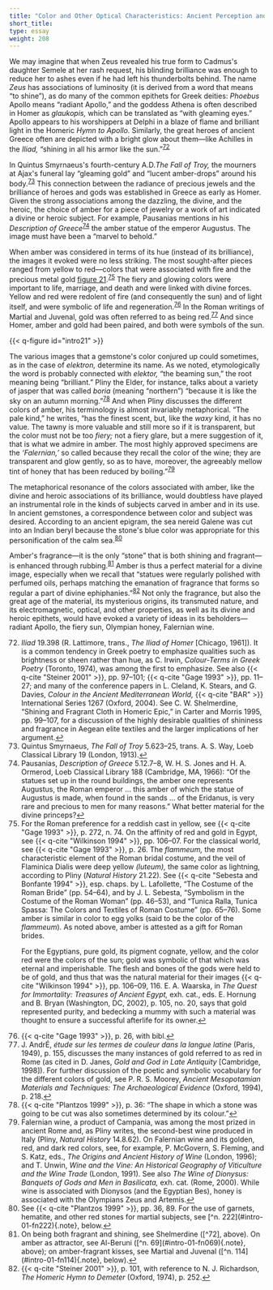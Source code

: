 ```yaml
---
title: "Color and Other Optical Characteristics: Ancient Perception and Reception"
short_title:
type: essay
weight: 208
---
```


We may imagine that when Zeus revealed his true form to Cadmus's daughter Semele at her rash request, his blinding brilliance was enough to reduce her to ashes even if he had left his thunderbolts behind. The name *Zeus* has associations of luminosity (it is derived from a word that means “to shine”), as do many of the common epithets for Greek deities: *Phoebus* Apollo means “radiant Apollo,” and the goddess Athena is often described in Homer as *glaukopis,* which can be translated as “with gleaming eyes.” Apollo appears to his worshippers at Delphi in a blaze of flame and brilliant light in the Homeric *Hymn to Apollo.* Similarly, the great heroes of ancient Greece often are depicted with a bright glow about them—like Achilles in the *Iliad,* “shining in all his armor like the sun.”<sup class="footnote-ref" id="fnref:72"><a href="#fn:72" rel="footnote">72</a></sup>

In Quintus Smyrnaeus's fourth-century A.D.*The Fall of Troy,* the mourners at Ajax's funeral lay “gleaming gold” and “lucent amber-drops” around his body.<sup class="footnote-ref" id="fnref:73"><a href="#fn:73" rel="footnote">73</a></sup> This connection between the radiance of precious jewels and the brilliance of heroes and gods was established in Greece as early as Homer. Given the strong associations among the dazzling, the divine, and the heroic, the choice of amber for a piece of jewelry or a work of art indicated a divine or heroic subject. For example, Pausanias mentions in his *Description of Greece*<sup class="footnote-ref" id="fnref:74"><a href="#fn:74" rel="footnote">74</a></sup> the amber statue of the emperor Augustus. The image must have been a “marvel to behold.”

When amber was considered in terms of its hue (instead of its brilliance), the images it evoked were no less striking. The most sought-after pieces ranged from yellow to red—colors that were associated with fire and the precious metal gold [figure 21](#intro21).<sup class="footnote-ref" id="fnref:75"><a href="#fn:75" rel="footnote">75</a></sup> The fiery and glowing colors were important to life, marriage, and death and were linked with divine forces. Yellow and red were redolent of fire (and consequently the sun) and of light itself, and were symbolic of life and regeneration.<sup class="footnote-ref" id="fnref:76"><a href="#fn:76" rel="footnote">76</a></sup> In the Roman writings of Martial and Juvenal, gold was often referred to as being red.<sup class="footnote-ref" id="fnref:77"><a href="#fn:77" rel="footnote">77</a></sup> And since Homer, amber and gold had been paired, and both were symbols of the sun.

{{< q-figure id="intro21" >}}

The various images that a gemstone's color conjured up could sometimes, as in the case of *elektron,* determine its name. As we noted, etymologically the word is probably connected with *elektor,* “the beaming sun,” the root meaning being “brilliant.” Pliny the Elder, for instance, talks about a variety of jasper that was called *boria* (meaning “northern”) “because it is like the sky on an autumn morning.”<sup class="footnote-ref" id="fnref:78"><a href="#fn:78" rel="footnote">78</a></sup> And when Pliny discusses the different colors of amber, his terminology is almost invariably metaphorical. “The pale kind,” he writes, “has the finest scent, but, like the *waxy* kind, it has no value. The tawny is more valuable and still more so if it is transparent, but the color must not be too *fiery;* not a fiery glare, but a mere suggestion of it, that is what we admire in amber. The most highly approved specimens are the *‘Falernian,’* so called because they recall the color of the wine; they are transparent and glow gently, so as to have, moreover, the agreeably mellow tint of honey that has been reduced by boiling.”<sup class="footnote-ref" id="fnref:79"><a href="#fn:79" rel="footnote">79</a></sup>

The metaphorical resonance of the colors associated with amber, like the divine and heroic associations of its brilliance, would doubtless have played an instrumental role in the kinds of subjects carved in amber and in its use. In ancient gemstones, a correspondence between color and subject was desired. According to an ancient epigram, the sea nereid Galene was cut into an Indian beryl because the stone's blue color was appropriate for this personification of the calm sea.<sup class="footnote-ref" id="fnref:80"><a href="#fn:80" rel="footnote">80</a></sup>

Amber's fragrance—it is the only “stone” that is both shining and fragrant—is enhanced through rubbing.<sup class="footnote-ref" id="fnref:81"><a href="#fn:81" rel="footnote">81</a></sup> Amber is thus a perfect material for a divine image, especially when we recall that “statues were regularly polished with perfumed oils, perhaps matching the emanation of fragrance that forms so regular a part of divine ephiphanies.”<sup class="footnote-ref" id="fnref:82"><a href="#fn:82" rel="footnote">82</a></sup> Not only the fragrance, but also the great age of the material, its mysterious origins, its transmuted nature, and its electromagnetic, optical, and other properties, as well as its divine and heroic epithets, would have evoked a variety of ideas in its beholders—radiant Apollo, the fiery sun, Olympian honey, Falernian wine.

<ol start="72">
<li id="fn:72"><i>Iliad</i> 19.398 (R. Lattimore, trans., <i>The Iliad of Homer</i> [Chicago, 1961]). It is a common tendency in Greek poetry to emphasize qualities such as brightness or sheen rather than hue, as C. Irwin, <i>Colour-Terms in Greek Poetry</i> (Toronto, 1974), was among the first to emphasize. See also {{< q-cite "Steiner 2001" >}}, pp. 97–101; {{< q-cite "Gage 1993" >}}, pp. 11–27; and many of the conference papers in L. Cleland, K. Stears, and G. Davies, <i>Colour in the Ancient Mediterranean World,</i> {{< q-cite "BAR" >}} International Series 1267 (Oxford, 2004). See C. W. Shelmerdine, “Shining and Fragrant Cloth in Homeric Epic,” in Carter and Morris 1995, pp. 99–107, for a discussion of the highly desirable qualities of shininess and fragrance in Aegean elite textiles and the larger implications of her argument.<a class="footnote-return" href="#fnref:72">↩</a></li>

<li id="fn:73">Quintus Smyrnaeus, <i>The Fall of Troy</i> 5.623–25, trans. A. S. Way, Loeb Classical Library 19 (London, 1913).<a class="footnote-return" href="#fnref:73">↩</a></li>

<li id="fn:74">Pausanias, <i>Description of Greece</i> 5.12.7–8, W. H. S. Jones and H. A. Ormerod, Loeb Classical Library 188 (Cambridge, MA, 1966): “Of the statues set up in the round buildings, the amber one represents Augustus, the Roman emperor … this amber of which the statue of Augustus is made, when found in the sands … of the Eridanus, is very rare and precious to men for many reasons.” What better material for the divine princeps?<a class="footnote-return" href="#fnref:74">↩</a></li>

<li id="fn:75">For the Roman preference for a reddish cast in yellow, see {{< q-cite "Gage 1993" >}}, p. 272, n. 74. On the affinity of red and gold in Egypt, see {{< q-cite "Wilkinson 1994" >}}, pp. 106–07. For the classical world, see {{< q-cite "Gage 1993" >}}, p. 26. The <em>flammeum,</em> the most characteristic element of the Roman bridal costume, and the veil of Flaminica Dialis were deep yellow <em>(luteum),</em> the same color as lightning, according to Pliny (<i>Natural History</i> 21.22). See {{< q-cite "Sebesta and Bonfante 1994" >}}, esp. chaps. by L. Lafollette, “The Costume of the Roman Bride” (pp. 54–64), and by J. L. Sebesta, “Symbolism in the Costume of the Roman Woman” (pp. 46–53), and “Tunica Ralla, Tunica Spassa: The Colors and Textiles of Roman Costume” (pp. 65–76). Some amber is similar in color to egg yolks (said to be the color of the <em>flammeum</em>). As noted above, amber is attested as a gift for Roman brides.

<p>For the Egyptians, pure gold, its pigment cognate, yellow, and the color red were the colors of the sun; gold was symbolic of that which was eternal and imperishable. The flesh and bones of the gods were held to be of gold, and thus that was the natural material for their images {{< q-cite "Wilkinson 1994" >}}, pp. 106–09, 116. E. A. Waarska, in <i>The Quest for Immortality: Treasures of Ancient Egypt,</i> exh. cat., eds. E. Hornung and B. Bryan (Washington, DC, 2002), p. 105, no. 20, says that gold represented purity, and bedecking a mummy with such a material was thought to ensure a successful afterlife for its owner.<a class="footnote-return" href="#fnref:75">↩</a></p></li>

<li id="fn:76">{{< q-cite "Gage 1993" >}}, p. 26, with bibl.<a class="footnote-return" href="#fnref:76">↩</a></li>

<li id="fn:77">J. AndrÉ, <i>étude sur les termes de couleur dans la langue latine</i> (Paris, 1949), p. 155, discusses the many instances of gold referred to as red in Rome (as cited in D. Janes, <i>Gold and God in Late Antiquity</i> [Cambridge, 1998]). For further discussion of the poetic and symbolic vocabulary for the different colors of gold, see P. R. S. Moorey, <i>Ancient Mesopotamian Materials and Techniques: The Archaeological Evidence</i> (Oxford, 1994), p. 218.<a class="footnote-return" href="#fnref:77">↩</a></li>

<li id="fn:78">{{< q-cite "Plantzos 1999" >}}, p. 36: “The shape in which a stone was going to be cut was also sometimes determined by its colour.”<a class="footnote-return" href="#fnref:78">↩</a></li>

<li id="fn:79">Falernian wine, a product of Campania, was among the most prized in ancient Rome and, as Pliny writes, the second-best wine produced in Italy (Pliny, <i>Natural History</i> 14.8.62). On Falernian wine and its golden, red, and dark red colors, see, for example, P. McGovern, S. Fleming, and S. Katz, eds., <i>The Origins and Ancient History of Wine</i> (London, 1996); and T. Unwin, <i>Wine and the Vine: An Historical Geography of Viticulture and the Wine Trade</i> (London, 1991). See also <i>The Wine of Dionysus: Banquets of Gods and Men in Basilicata,</i> exh. cat. (Rome, 2000). While wine is associated with Dionysos (and the Egyptian Bes), honey is associated with the Olympians Zeus and Artemis.<a class="footnote-return" href="#fnref:79">↩</a></li>

<li id="fn:80">See  {{< q-cite "Plantzos 1999" >}}, pp. 36, 89. For the use of garnets, hematite, and other red stones for martial subjects, see [^n. 222](#intro-01-fn222){.note}, below.<a class="footnote-return" href="#fnref:80">↩</a></li>

<li id="fn:81">On being both fragrant and shining, see Shelmerdine ([^72], above). On amber as attractor, see Al-Beruni ([^n. 69](#intro-01-fn069){.note}, above); on amber-fragrant kisses, see Martial and Juvenal ([^n. 114](#intro-01-fn114){.note}, below).<a class="footnote-return" href="#fnref:81">↩</a></li>

<li id="fn:82">{{< q-cite "Steiner 2001" >}}, p. 101, with reference to N. J. Richardson, <i>The Homeric Hymn to Demeter</i> (Oxford, 1974), p. 252.<a class="footnote-return" href="#fnref:82">↩</a></li>
</ol?>
